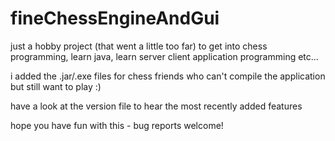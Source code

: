 # fineChessEngineAndGui

just a hobby project (that went a little too far) to get into chess programming, learn java, learn server client application programming etc...

i added the .jar/.exe files for chess friends who can't compile the application but still want to play :)

have a look at the version file to hear the most recently added features

hope you have fun with this - bug reports welcome!